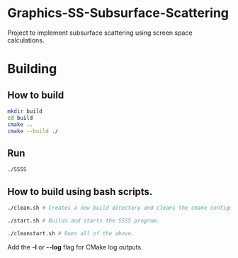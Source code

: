 # Graphics-SS-Subsurface-Scattering
Project to implement subsurface scattering using screen space calculations.

# Building
## How to build
```sh
mkdir build
cd build
cmake ..
cmake --build ./
```
## Run
```sh
./SSSS
```

## How to build using bash scripts.
```sh
./clean.sh # Creates a new build directory and cleans the cmake configurations.
```
```sh
./start.sh # Builds and starts the SSSS program.
```
```sh
./cleanstart.sh # Does all of the above.
```
Add the **-l** or **--log** flag for CMake log outputs.